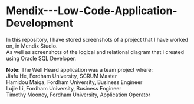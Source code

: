 # Mendix---Low-Code-Application-Development
In this repository, I have stored screenshots of a project that I have worked on, in Mendix Studio.<br/>
As well as screenshots of the logical and relational diagram that i created using Oracle SQL Developer.

**Note:** The Well Heard application was a team project where:\
 Jiafu He, Fordham University, SCRUM Master<br/>
 Hamidou Maiga, Fordham University, Business Engineer<br/>
 Lujie Li, Fordham University, Business Engineer<br/>
 Timothy Mooney, Fordham University, Application Operator<br/>
